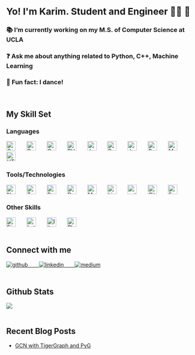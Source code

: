 <div align="center">
</div>  
  

### <div align="left"><h2>Yo! I'm Karim. Student and Engineer 👨‍💻 🚀</h2></div>  

<div> 
<h3> 📚 I’m currently working on my M.S. of Computer Science at UCLA </h3>
<h3> ❓ Ask me about anything related to Python, C++, Machine Learning </h3>
<h3> 🕺 Fun fact: I dance!  </h3>
</div>
  



<br/>  


## My Skill Set  



<div align="left"><h3>Languages</h3></div>
<div align="left">  
<img src="https://profilinator.rishav.dev/skills-assets/cplusplus-original.svg" alt="C++" height="25" />  &ensp;&ensp;&ensp;
<img src="https://profilinator.rishav.dev/skills-assets/python-original.svg" alt="Python" height="25" />  &ensp;&ensp;&ensp;
<img src="https://profilinator.rishav.dev/skills-assets/c-original.svg" alt="C" height="25" />  &ensp;&ensp;&ensp;
<img src="https://profilinator.rishav.dev/skills-assets/php-original.svg" alt="PHP" height="25" />  &ensp;&ensp;&ensp;
<img src="https://profilinator.rishav.dev/skills-assets/java-original-wordmark.svg" alt="Java" height="25" />  &ensp;&ensp;&ensp;
<img src="https://profilinator.rishav.dev/skills-assets/r.svg" alt="R" height="25" />  &ensp;&ensp;&ensp;
<img src="https://profilinator.rishav.dev/skills-assets/javascript-original.svg" alt="JavaScript" height="25" />  &ensp;&ensp;&ensp;
<img src="https://profilinator.rishav.dev/skills-assets/gnu_bash-icon.svg" alt="Bash" height="25" />  &ensp;&ensp;&ensp;
<img src="https://profilinator.rishav.dev/skills-assets/mysql-original-wordmark.svg" alt="MySQL" height="25" />  &ensp;&ensp;&ensp;
<img src="https://profilinator.rishav.dev/skills-assets/html5-original-wordmark.svg" alt="HTML5" height="25" />  &ensp;&ensp;&ensp;
</div>




<div align="left"><h3>Tools/Technologies</h3></div>
<div align="left">  
<img src="https://profilinator.rishav.dev/skills-assets/nodejs-original-wordmark.svg" alt="Node.js" height="25" /> &ensp;&ensp;&ensp;
<img src="https://profilinator.rishav.dev/skills-assets/tensorflow-icon.svg" alt="TensorFlow" height="25" />  &ensp;&ensp;&ensp;
<img src="https://profilinator.rishav.dev/skills-assets/react-original-wordmark.svg" alt="React" height="25" />  &ensp;&ensp;&ensp;
<img src="https://profilinator.rishav.dev/skills-assets/docker-original-wordmark.svg" alt="Docker" height="25" />  &ensp;&ensp;&ensp;
<img src="https://profilinator.rishav.dev/skills-assets/mongodb-original-wordmark.svg" alt="MongoDB" height="25" />  &ensp;&ensp;&ensp;
<img src="https://profilinator.rishav.dev/skills-assets/linux-original.svg" alt="Linux" height="25" />  &ensp;&ensp;&ensp;
<img src="https://profilinator.rishav.dev/skills-assets/pytorch-icon.svg" alt="pytorch" height="25" />  &ensp;&ensp;&ensp;
<img src="https://profilinator.rishav.dev/skills-assets/git-scm-icon.svg" alt="Git" height="25" />  &ensp;&ensp;&ensp;
<img src="https://profilinator.rishav.dev/skills-assets/express-original-wordmark.svg" alt="Express.js" height="25" />  
</div>



<div align="left"><h3>Other Skills</h3></div>
<div align="left">  
<img src="https://profilinator.rishav.dev/skills-assets/figma-icon.svg" alt="Figma" height="25" />  &ensp;&ensp;&ensp;
<img src="https://profilinator.rishav.dev/skills-assets/latex.png" alt="Latex" height="25" />  &ensp;&ensp;&ensp;
<img src="https://profilinator.rishav.dev/skills-assets/adobe_illustrator-icon.svg" alt="Illustrator" height="25" />  &ensp;&ensp;&ensp;
<img src="https://profilinator.rishav.dev/skills-assets/photoshop-plain.svg" alt="Photoshop" height="25" />  &ensp;&ensp;&ensp;
</div>

<br/>  


## Connect with me  
<div align="left">
<a href="https://github.com/karimsaraipour" target="_blank">
<img src=https://img.shields.io/badge/github-%2324292e.svg?&style=for-the-badge&logo=github&logoColor=white alt=github style="margin-bottom: 5px;" /> &ensp;&ensp;&ensp;
</a>
<a href="https://linkedin.com/in/karimsara" target="_blank">
<img src=https://img.shields.io/badge/linkedin-%231E77B5.svg?&style=for-the-badge&logo=linkedin&logoColor=white alt=linkedin style="margin-bottom: 5px;" /> &ensp;&ensp;&ensp;
</a>
<a href="https://medium.com/@karimsaraipour" target="_blank">
<img src=https://img.shields.io/badge/medium-%23292929.svg?&style=for-the-badge&logo=medium&logoColor=white alt=medium style="margin-bottom: 5px;" />
</a>  
</div>  
  

<br/>  


## Github Stats  
<div align="left"><img src="https://github-readme-stats.vercel.app/api?username=karimsaraipour&show_icons=true&count_private=true&hide_border=true&theme=radical" align="center" /></div>  

<br/>  


## Recent Blog Posts  
- [GCN with TigerGraph and PyG ](https://medium.com/@karimsaraipour/gcn-with-tigergraph-and-pyg-a4ebff437d8a)
<br/>  

  

<br/>  

  

<br/>  


<br />


